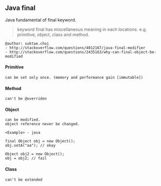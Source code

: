 ## Java final
Java fundamental of final keyword.

> keyword final has miscellaneous meaning in each locations. e.g. primitive, object, class and method.

```
@author: suktae.choi
- http://stackoverflow.com/questions/4012167/java-final-modifier
- http://stackoverflow.com/questions/2435163/why-can-final-object-be-modified
```

#### Primitive
```
can be set only once. (memory and performance gain [immutable])
```

#### Method
```
can't be @overriden
```

#### Object
```
can be modified.
object reference never be changed.

<Example> - java

final Object obj = new Object();
obj.setA("aa"); // okay

Object obj2 = new Object();
obj = obj2; // fail
```

#### Class
```
can't be extended
```
